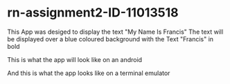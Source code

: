 # rn-assignment2-ID-11013518
This App was desiged to display the text "My Name Is Francis"
The text will be displayed over a blue coloured background with the Text "Francis" in bold
 
This is what the app will look like on an android
 
And this is what the app looks like on a terminal emulator

